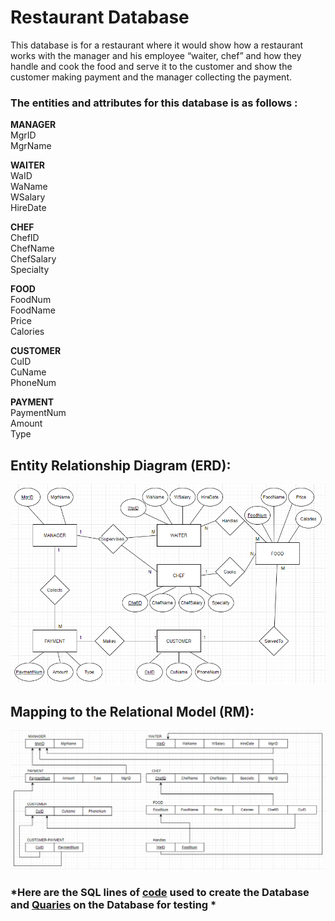 # Restaurant Database
This database is for a restaurant where it would show how a restaurant works with the manager and his employee “waiter, chef” and how they handle
and cook the food and serve it to the customer and show the customer making payment and the manager collecting the payment.
### The entities and attributes for this database is as follows :
**MANAGER**  
MgrID  
MgrName

**WAITER**  
WaID  
WaName  
WSalary  
HireDate  

**CHEF**  
ChefID  
ChefName  
ChefSalary  
Specialty  

**FOOD**  
FoodNum  
FoodName  
Price  
Calories  

**CUSTOMER**  
CuID  
CuName  
PhoneNum  

**PAYMENT**  
PaymentNum  
Amount  
Type


## Entity Relationship Diagram (ERD):
![](/RestaurantDatabase/Images/ErdFixed.png)

## Mapping to the Relational Model (RM):
![](/RestaurantDatabase/Images/RmFixed.png)

### *Here are the SQL lines of [code](https://github.com/FaisalAlshammari/DatabaseProjects/blob/main/RestaurantDatabase/Queries/SQLcode.txt) used to create the Database and [Quaries](https://github.com/FaisalAlshammari/DatabaseProjects/tree/main/RestaurantDatabase/Queries) on the Database for testing * 

